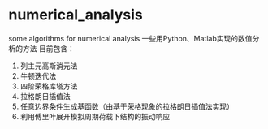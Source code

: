 # numerical_analysis
some algorithms for numerical analysis
一些用Python、Matlab实现的数值分析的方法
目前包含：

1. 列主元高斯消元法
2. 牛顿迭代法
3. 四阶荣格库塔方法
4. 拉格朗日插值法
5. 任意边界条件生成基函数（由基于荣格现象的拉格朗日插值法实现）
6. 利用傅里叶展开模拟周期荷载下结构的振动响应
